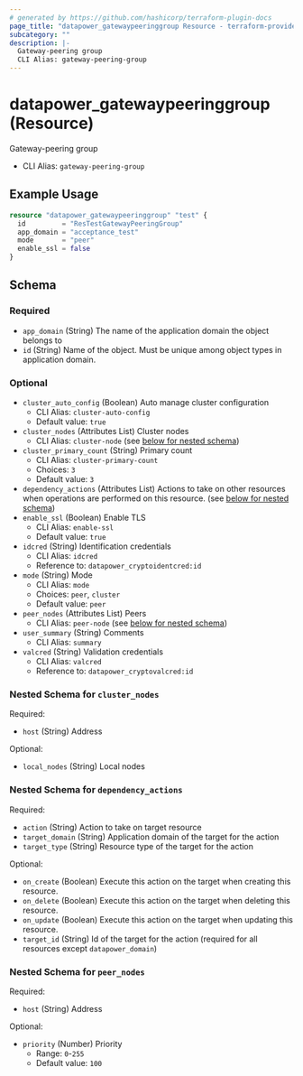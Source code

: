 ```yaml
---
# generated by https://github.com/hashicorp/terraform-plugin-docs
page_title: "datapower_gatewaypeeringgroup Resource - terraform-provider-datapower"
subcategory: ""
description: |-
  Gateway-peering group
  CLI Alias: gateway-peering-group
---
```


# datapower_gatewaypeeringgroup (Resource)

Gateway-peering group
  - CLI Alias: `gateway-peering-group`

## Example Usage

```terraform
resource "datapower_gatewaypeeringgroup" "test" {
  id         = "ResTestGatewayPeeringGroup"
  app_domain = "acceptance_test"
  mode       = "peer"
  enable_ssl = false
}
```

<!-- schema generated by tfplugindocs -->
## Schema

### Required

- `app_domain` (String) The name of the application domain the object belongs to
- `id` (String) Name of the object. Must be unique among object types in application domain.

### Optional

- `cluster_auto_config` (Boolean) Auto manage cluster configuration
  - CLI Alias: `cluster-auto-config`
  - Default value: `true`
- `cluster_nodes` (Attributes List) Cluster nodes
  - CLI Alias: `cluster-node` (see [below for nested schema](#nestedatt--cluster_nodes))
- `cluster_primary_count` (String) Primary count
  - CLI Alias: `cluster-primary-count`
  - Choices: `3`
  - Default value: `3`
- `dependency_actions` (Attributes List) Actions to take on other resources when operations are performed on this resource. (see [below for nested schema](#nestedatt--dependency_actions))
- `enable_ssl` (Boolean) Enable TLS
  - CLI Alias: `enable-ssl`
  - Default value: `true`
- `idcred` (String) Identification credentials
  - CLI Alias: `idcred`
  - Reference to: `datapower_cryptoidentcred:id`
- `mode` (String) Mode
  - CLI Alias: `mode`
  - Choices: `peer`, `cluster`
  - Default value: `peer`
- `peer_nodes` (Attributes List) Peers
  - CLI Alias: `peer-node` (see [below for nested schema](#nestedatt--peer_nodes))
- `user_summary` (String) Comments
  - CLI Alias: `summary`
- `valcred` (String) Validation credentials
  - CLI Alias: `valcred`
  - Reference to: `datapower_cryptovalcred:id`

<a id="nestedatt--cluster_nodes"></a>
### Nested Schema for `cluster_nodes`

Required:

- `host` (String) Address

Optional:

- `local_nodes` (String) Local nodes


<a id="nestedatt--dependency_actions"></a>
### Nested Schema for `dependency_actions`

Required:

- `action` (String) Action to take on target resource
- `target_domain` (String) Application domain of the target for the action
- `target_type` (String) Resource type of the target for the action

Optional:

- `on_create` (Boolean) Execute this action on the target when creating this resource.
- `on_delete` (Boolean) Execute this action on the target when deleting this resource.
- `on_update` (Boolean) Execute this action on the target when updating this resource.
- `target_id` (String) Id of the target for the action (required for all resources except `datapower_domain`)


<a id="nestedatt--peer_nodes"></a>
### Nested Schema for `peer_nodes`

Required:

- `host` (String) Address

Optional:

- `priority` (Number) Priority
  - Range: `0`-`255`
  - Default value: `100`
